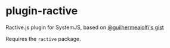 # plugin-ractive
Ractive.js plugin for SystemJS, based on [@guilhermeaiolfi's gist](https://gist.github.com/guilhermeaiolfi/791e3c07725761638d3c/51733561e46164f020efab59db000758f6d5b00a)

Requires the `ractive` package.
